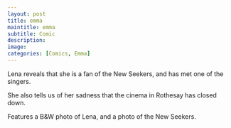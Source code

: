 ```yaml
---
layout: post
title: emma
maintitle: emma
subtitle: Comic
description:
image:
categories: [Comics, Emma]
---
```


Lena reveals that she is a fan of the New Seekers, and has met one of the singers.

She also tells us of her sadness that the cinema in Rothesay has closed down.

Features a B&W photo of Lena, and a photo of the New Seekers.
